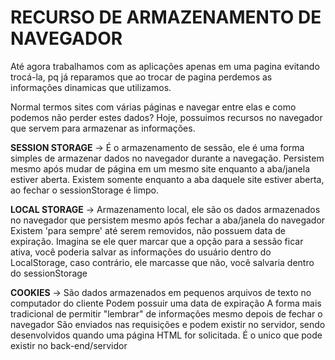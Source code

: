 # RECURSO DE ARMAZENAMENTO DE NAVEGADOR

Até agora trabalhamos com as aplicações apenas em uma pagina evitando trocá-la, pq já reparamos que ao trocar de pagina perdemos as informações
dinamicas que utilizamos.

Normal termos sites com várias páginas e navegar entre elas e como podemos não perder estes dados? Hoje, possuimos recursos no navegador que servem
para armazenar as informações.

**SESSION STORAGE** -> É o armazenamento de sessão, ele é uma forma simples de armazenar dados no navegador durante a navegação.
                       Persistem mesmo após mudar de página em um mesmo site enquanto a aba/janela estiver aberta.
                       Existem somente enquanto a aba daquele site estiver aberta, ao fechar o sessionStorage é limpo.

**LOCAL STORAGE** -> Armazenamento local, ele são os dados armazenados no navegador que persistem mesmo após fechar a aba/janela do navegador
                     Existem 'para sempre' até serem removidos, não possuem data de expiração.
                     Imagina se ele quer marcar que a opção para a sessão ficar ativa, você poderia salvar as informações do usuário dentro do LocalStorage, caso
                     contrário, ele marcasse que não, você salvaria dentro do sessionStorage

**COOKIES** -> São dados armazenados em pequenos arquivos de texto no computador do cliente
               Podem possuir uma data de expiração
               A forma mais tradicional de permitir "lembrar" de informações mesmo depois de fechar o navegador
               São enviados nas requisições e podem existir no servidor, sendo desenvolvidos quando uma página HTML for solicitada.
               É o unico que pode existir no back-end/servidor